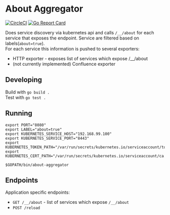 # About Aggregator
[![CircleCI](https://circleci.com/gh/utilitywarehouse/uw-service-about-aggregator.svg?style=shield)](https://circleci.com/gh/utilitywarehouse/uw-service-about-aggregator)
[![Go Report Card](https://goreportcard.com/badge/github.com/utilitywarehouse/uw-service-about-aggregator)](https://goreportcard.com/report/github.com/utilitywarehouse/uw-service-about-aggregator)

Does service discovery via kubernetes api and calls `/__/about` for each service that exposes the endpoint. Service are filtered based on labels(`about=true`).   
For each service this information is pushed to several exporters:   

   * HTTP exporter - exposes list of services which expose /__/about   
   * (not currently implemented) Confluence exporter

## Developing

Build with `go build .`  
Test with `go test .`

## Running

```
export PORT="8080"
export LABEL="about=true"
export KUBERNETES_SERVICE_HOST="192.168.99.100"
export KUBERNETES_SERVICE_PORT="8443"
export KUBERNETES_TOKEN_PATH="/var/run/secrets/kubernetes.io/serviceaccount/token"
export KUBERNETES_CERT_PATH="/var/run/secrets/kubernetes.io/serviceaccount/ca.crt"

$GOPATH/bin/about-aggregator
```


## Endpoints   
Application specific endpoints:
   
   * `GET /__/about` - list of services which expose `/__/about`
   * `POST /reload`
   